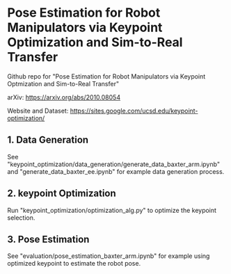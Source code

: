 # Pose Estimation for Robot Manipulators via Keypoint Optimization and Sim-to-Real Transfer

Github repo for "Pose Estimation for Robot Manipulators via Keypoint Optmization and Sim-to-Real Transfer"

arXiv: https://arxiv.org/abs/2010.08054

Website and Dataset: https://sites.google.com/ucsd.edu/keypoint-optimization/

## 1. Data Generation

See "keypoint_optimization/data_generation/generate_data_baxter_arm.ipynb" and "generate_data_baxter_ee.ipynb" for example data generation process.

## 2. keypoint Optimization

Run "keypoint_optimization/optimization_alg.py" to optimize the keypoint selection.

## 3. Pose Estimation

See "evaluation/pose_estimation_baxter_arm.ipynb" for example using optimized keypoint to estimate the robot pose.
